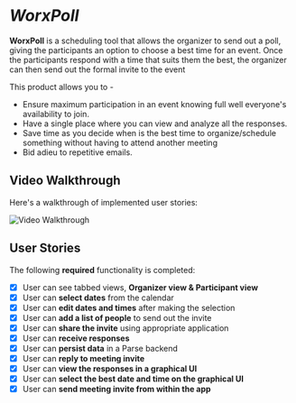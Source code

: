 #  *WorxPoll*

**WorxPoll** is a scheduling tool that allows the organizer to send out a poll, giving the participants an option to choose a best time for an 
event. Once the participants respond with a time that suits them the best, the organizer can then send out the formal invite to the event

This product allows you to - 
<ul>
  <li>Ensure maximum participation in an event knowing full well everyone's availability to join.</li>
  <li>Have a single place where you can view and analyze all the responses.</li>
  <li>Save time as you decide when is the best time to organize/schedule something without having to attend another meeting 
  <li>Bid adieu to repetitive emails.
</ul>


## Video Walkthrough 

Here's a walkthrough of implemented user stories:

<img src='https://github.com/alishaalam/WorxPoll/blob/master/WorxPoll_Connect_2015_Final.mov' title='Video Walkthrough' width='' alt='Video Walkthrough' />

## User Stories

The following **required** functionality is completed:


* [x] User can see tabbed views, **Organizer view & Participant view**
* [x] User can **select dates** from the calendar
* [x] User can **edit dates and times** after making the selection
* [x] User can **add a list of people** to send out the invite
* [x] User can **share the invite** using appropriate application 
* [x] User can **receive responses**
* [x] User can **persist data** in a Parse backend
* [x] User can **reply to meeting invite**
* [x] User can **view the responses in a graphical UI**
* [x] User can **select the best date and time on the graphical UI**
* [x] User can **send meeting invite from within the app**
